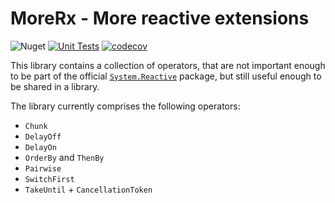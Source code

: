 # MoreRx - More reactive extensions

![Nuget](https://img.shields.io/nuget/v/MoreRx) [![Unit Tests](https://github.com/quinmars/MoreRx/actions/workflows/unittests.yml/badge.svg)](https://github.com/quinmars/MoreRx/actions/workflows/unittests.yml) [![codecov](https://codecov.io/gh/quinmars/MoreRx/branch/main/graph/badge.svg?token=CKB7I7NJXT)](https://codecov.io/gh/quinmars/MoreRx)

This library contains a collection of operators, that are not important enough to be part of the official [`System.Reactive`](https://github.com/dotnet/reactive/) package, but still useful enough to be shared in a library.

The library currently comprises the following operators:

  - `Chunk`
  - `DelayOff`
  - `DelayOn`
  - `OrderBy` and `ThenBy`
  - `Pairwise`
  - `SwitchFirst`
  - `TakeUntil` + `CancellationToken`
